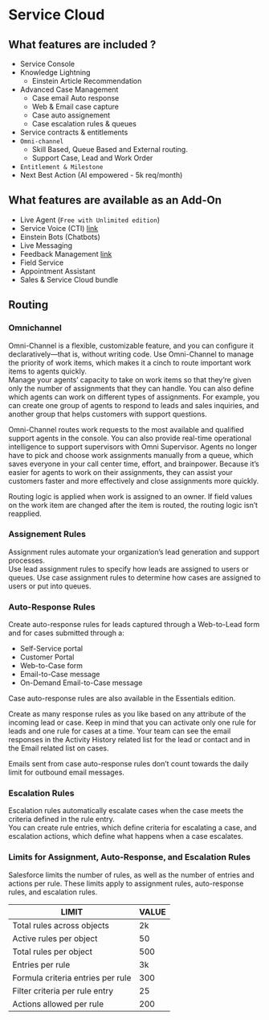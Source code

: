 # Service Cloud  

## What features are included ?

- Service Console
- Knowledge Lightning
    - Einstein Article Recommendation
- Advanced Case Management
    - Case email Auto response
    - Web & Email case capture
    - Case auto assignement
    - Case escalation rules & queues
- Service contracts & entitlements
- `Omni-channel`
    - Skill Based, Queue Based and External routing.
    - Support Case, Lead and Work Order
- `Entitlement & Milestone`
- Next Best Action (AI empowered - 5k req/month)

## What features are available as an Add-On
- Live Agent (`Free with Unlimited edition`)
- Service Voice (CTI) [link](https://www.salesforce.com/products/service-cloud/solutions/call-center-management/?d=cta-body-promo-297)
- Einstein Bots (Chatbots)
- Live Messaging
- Feedback Management [link](https://www.salesforce.com/products/service-cloud/solutions/call-center-management/?d=cta-body-promo-297)
- Field Service
- Appointment Assistant
- Sales & Service Cloud bundle

## Routing


### Omnichannel

Omni-Channel is a flexible, customizable feature, and you can configure it declaratively—that is, without writing code. Use Omni-Channel to manage the priority of work items, which makes it a cinch to route important work items to agents quickly.\
Manage your agents’ capacity to take on work items so that they’re given only the number of assignments that they can handle. You can also define which agents can work on different types of assignments. For example, you can create one group of agents to respond to leads and sales inquiries, and another group that helps customers with support questions.

Omni-Channel routes work requests to the most available and qualified support agents in the console. You can also provide real-time operational intelligence to support supervisors with Omni Supervisor. Agents no longer have to pick and choose work assignments manually from a queue, which saves everyone in your call center time, effort, and brainpower. Because it’s easier for agents to work on their assignments, they can assist your customers faster and more effectively and close assignments more quickly.

Routing logic is applied when work is assigned to an owner. If field values on the work item are changed after the item is routed, the routing logic isn’t reapplied.
### Assignement Rules

Assignment rules automate your organization’s lead generation and support processes.\
Use lead assignment rules to specify how leads are assigned to users or queues. Use case assignment rules to determine how cases are assigned to users or put into queues.

### Auto-Response Rules
Create auto-response rules for leads captured through a Web-to-Lead form and for cases submitted through a:
- Self-Service portal
- Customer Portal
- Web-to-Case form
- Email-to-Case message
- On-Demand Email-to-Case message

Case auto-response rules are also available in the Essentials edition.

Create as many response rules as you like based on any attribute of the incoming lead or case. Keep in mind that you can activate only one rule for leads and one rule for cases at a time. Your team can see the email responses in the Activity History related list for the lead or contact and in the Email related list on cases.

Emails sent from case auto-response rules don’t count towards the daily limit for outbound email messages.

### Escalation Rules
Escalation rules automatically escalate cases when the case meets the criteria defined in the rule entry.\
You can create rule entries, which define criteria for escalating a case, and escalation actions, which define what happens when a case escalates.


### Limits for Assignment, Auto-Response, and Escalation Rules
Salesforce limits the number of rules, as well as the number of entries and actions per rule. These limits apply to assignment rules, auto-response rules, and escalation rules.

| LIMIT                                   | VALUE  |
|-----------------------------------------|--------|
| Total rules across objects              | 2k     |
| Active rules per object                 | 50     |
| Total rules per object                  | 500    |
| Entries per rule                        | 3k     |
| Formula criteria entries per rule       | 300    |
| Filter criteria per rule entry          | 25     |
| Actions allowed per rule                | 200    |
